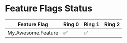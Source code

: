 # Feature Flags Status
| Feature Flag | Ring 0 | Ring 1 | Ring 2 |
| --- | --- | --- | --- |
| My.Awesome.Feature | :white_check_mark: | :white_check_mark: |   |
